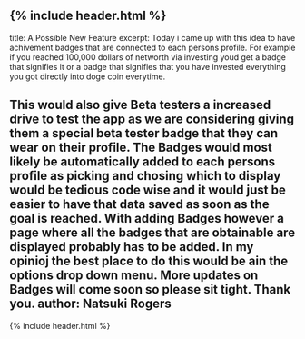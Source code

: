 {% include header.html %}
---
title: A Possible New Feature 
excerpt: Today i came up with this idea to have achivement badges that are connected to each persons profile. 
For example if you reached 100,000 dollars of networth via investing youd get a badge that signifies it or a badge that signifies that you have invested everything you got 
directly into doge coin everytime. 

This would also give Beta testers a increased drive to test the app as we are considering giving them a special beta tester badge that they can wear on their profile.
The Badges would most likely be automatically added to each persons profile as picking and chosing which to display would be tedious code wise and it would just be easier
to have that data saved as soon as the goal is reached. With adding Badges however a page where all the badges that are obtainable are displayed probably has to be added. 
In my opinioj the best place to do this would be ain the options drop down menu. More updates on Badges will come soon so please sit tight. Thank you.
author: Natsuki Rogers
---
{% include header.html %}
